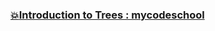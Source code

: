 ### [:boom:Introduction to Trees : mycodeschool](https://www.youtube.com/watch?v=qH6yxkw0u78&list=PL-pUjcDnciX3Z5AEE8HHRrcfj-987Ia94)
